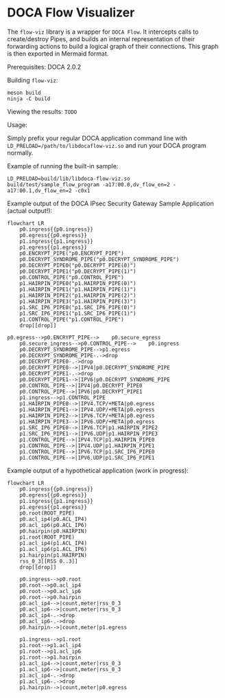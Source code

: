 # DOCA Flow Visualizer

The `flow-viz` library is a wrapper for `DOCA Flow`. It intercepts calls to create/destroy Pipes, and builds an internal representation of their forwarding actions to build a logical graph of their connections. This graph is then exported in Mermaid format.

Prerequisites: DOCA 2.0.2

Building `flow-viz`:
```
meson build
ninja -C build
```

Viewing the results: `TODO`

Usage:

Simply prefix your regular DOCA application command line with `LD_PRELOAD=/path/to/libdocaflow-viz.so` and run your DOCA program normally.

Example of running the built-in sample:
```
LD_PRELOAD=build/lib/libdoca-flow-viz.so build/test/sample_flow_program -a17:00.0,dv_flow_en=2 -a17:00.1,dv_flow_en=2 -c0x1
```

Example output of the DOCA IPsec Security Gateway Sample Application (actual output!):
```mermaid
flowchart LR
    p0.ingress{{p0.ingress}}
    p0.egress{{p0.egress}}
    p1.ingress{{p1.ingress}}
    p1.egress{{p1.egress}}
    p0.ENCRYPT_PIPE("p0.ENCRYPT_PIPE")
    p0.DECRYPT_SYNDROME_PIPE("p0.DECRYPT_SYNDROME_PIPE")
    p0.DECRYPT_PIPE0("p0.DECRYPT_PIPE(0)")
    p0.DECRYPT_PIPE1("p0.DECRYPT_PIPE(1)")
    p0.CONTROL_PIPE("p0.CONTROL_PIPE")
    p1.HAIRPIN_PIPE0("p1.HAIRPIN_PIPE(0)")
    p1.HAIRPIN_PIPE1("p1.HAIRPIN_PIPE(1)")
    p1.HAIRPIN_PIPE2("p1.HAIRPIN_PIPE(2)")
    p1.HAIRPIN_PIPE3("p1.HAIRPIN_PIPE(3)")
    p1.SRC_IP6_PIPE0("p1.SRC_IP6_PIPE(0)")
    p1.SRC_IP6_PIPE1("p1.SRC_IP6_PIPE(1)")
    p1.CONTROL_PIPE("p1.CONTROL_PIPE")
    drop[[drop]]

p0.egress-->p0.ENCRYPT_PIPE-->    p0.secure_egress
    p0.secure_ingress-->p0.CONTROL_PIPE-->    p0.ingress
    p0.DECRYPT_SYNDROME_PIPE-->p1.egress
    p0.DECRYPT_SYNDROME_PIPE-.->drop
    p0.DECRYPT_PIPE0-.->drop
    p0.DECRYPT_PIPE0-->|IPV4|p0.DECRYPT_SYNDROME_PIPE
    p0.DECRYPT_PIPE1-.->drop
    p0.DECRYPT_PIPE1-->|IPV6|p0.DECRYPT_SYNDROME_PIPE
    p0.CONTROL_PIPE-->|IPV4|p0.DECRYPT_PIPE0
    p0.CONTROL_PIPE-->|IPV6|p0.DECRYPT_PIPE1
    p1.ingress-->p1.CONTROL_PIPE
    p1.HAIRPIN_PIPE0-->|IPV4.TCP/+META|p0.egress
    p1.HAIRPIN_PIPE1-->|IPV4.UDP/+META|p0.egress
    p1.HAIRPIN_PIPE2-->|IPV6.TCP/+META|p0.egress
    p1.HAIRPIN_PIPE3-->|IPV6.UDP/+META|p0.egress
    p1.SRC_IP6_PIPE0-->|IPV6.TCP|p1.HAIRPIN_PIPE2
    p1.SRC_IP6_PIPE1-->|IPV6.UDP|p1.HAIRPIN_PIPE3
    p1.CONTROL_PIPE-->|IPV4.TCP|p1.HAIRPIN_PIPE0
    p1.CONTROL_PIPE-->|IPV4.UDP|p1.HAIRPIN_PIPE1
    p1.CONTROL_PIPE-->|IPV6.TCP|p1.SRC_IP6_PIPE0
    p1.CONTROL_PIPE-->|IPV6.UDP|p1.SRC_IP6_PIPE1
```

Example output of a hypothetical application (work in progress):
```mermaid
flowchart LR
    p0.ingress{{p0.ingress}}
    p0.egress{{p0.egress}}
    p1.ingress{{p1.ingress}}
    p1.egress{{p1.egress}}
    p0.root(ROOT_PIPE)
    p0.acl_ip4(p0.ACL_IP4)
    p0.acl_ip6(p0.ACL_IP6)
    p0.hairpin(p0.HAIRPIN)
    p1.root(ROOT_PIPE)
    p1.acl_ip4(p1.ACL_IP4)
    p1.acl_ip6(p1.ACL_IP6)
    p1.hairpin(p1.HAIRPIN)
    rss_0_3[[RSS 0..3]]
    drop[[drop]]

    p0.ingress-->p0.root
    p0.root-->p0.acl_ip4
    p0.root-->p0.acl_ip6
    p0.root-->p0.hairpin
    p0.acl_ip4-->|count,meter|rss_0_3
    p0.acl_ip6-->|count,meter|rss_0_3
    p0.acl_ip4-.->drop
    p0.acl_ip6-.->drop
    p0.hairpin-->|count,meter|p1.egress

    p1.ingress-->p1.root
    p1.root-->p1.acl_ip4
    p1.root-->p1.acl_ip6
    p1.root-->p1.hairpin
    p1.acl_ip4-->|count,meter|rss_0_3
    p1.acl_ip6-->|count,meter|rss_0_3
    p1.acl_ip4-.->drop
    p1.acl_ip6-.->drop
    p1.hairpin-->|count,meter|p0.egress
```